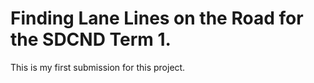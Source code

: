# Finding Lane Lines on the Road for the SDCND Term 1. 
This is my first submission for this project.
